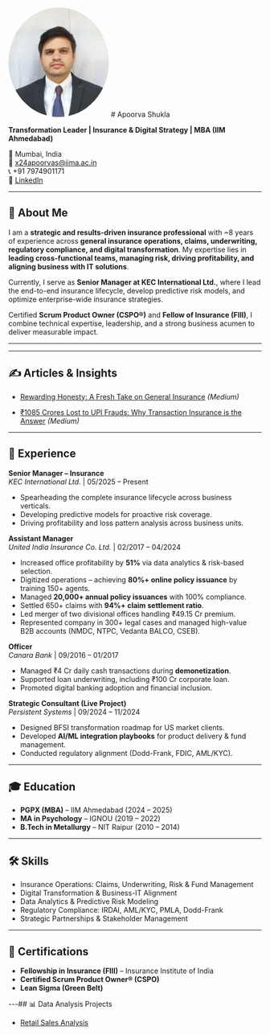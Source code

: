<img src="photo.jpg" alt="Apoorva Shukla" width="200" style="border-radius:50%;">
# Apoorva Shukla  

**Transformation Leader | Insurance & Digital Strategy | MBA (IIM Ahmedabad)**  

📍 Mumbai, India  
📧 x24apoorvas@iima.ac.in  
📞 +91 7974901171  
🔗 [LinkedIn](https://www.linkedin.com/in/apoorvashuklaiima)  

---

## 👋 About Me  
I am a **strategic and results-driven insurance professional** with ~8 years of experience across **general insurance operations, claims, underwriting, regulatory compliance, and digital transformation**. My expertise lies in **leading cross-functional teams, managing risk, driving profitability, and aligning business with IT solutions**.  

Currently, I serve as **Senior Manager at KEC International Ltd.**, where I lead the end-to-end insurance lifecycle, develop predictive risk models, and optimize enterprise-wide insurance strategies.  

Certified **Scrum Product Owner (CSPO®)** and **Fellow of Insurance (FIII)**, I combine technical expertise, leadership, and a strong business acumen to deliver measurable impact.  

---
---

## ✍️ Articles & Insights  

- [Rewarding Honesty: A Fresh Take on General Insurance](https://medium.com/@apoorvshukla001/rewarding-honesty-a-fresh-take-on-general-insurance-0bbaa66df3f1) *(Medium)*  

- [₹1085 Crores Lost to UPI Frauds: Why Transaction Insurance is the Answer](https://medium.com/@apoorvshukla001/1085-crores-7fc722b4c10e) *(Medium)*  

---

## 💼 Experience  

**Senior Manager – Insurance**  
*KEC International Ltd.* | 05/2025 – Present  
- Spearheading the complete insurance lifecycle across business verticals.  
- Developing predictive models for proactive risk coverage.  
- Driving profitability and loss pattern analysis across business units.  

**Assistant Manager**  
*United India Insurance Co. Ltd.* | 02/2017 – 04/2024  
- Increased office profitability by **51%** via data analytics & risk-based selection.  
- Digitized operations – achieving **80%+ online policy issuance** by training 150+ agents.  
- Managed **20,000+ annual policy issuances** with 100% compliance.  
- Settled 650+ claims with **94%+ claim settlement ratio**.  
- Led merger of two divisional offices handling ₹49.15 Cr premium.  
- Represented company in 300+ legal cases and managed high-value B2B accounts (NMDC, NTPC, Vedanta BALCO, CSEB).  

**Officer**  
*Canara Bank* | 09/2016 – 01/2017  
- Managed ₹4 Cr daily cash transactions during **demonetization**.  
- Supported loan underwriting, including ₹100 Cr corporate loan.  
- Promoted digital banking adoption and financial inclusion.  

**Strategic Consultant (Live Project)**  
*Persistent Systems* | 09/2024 – 11/2024  
- Designed BFSI transformation roadmap for US market clients.  
- Developed **AI/ML integration playbooks** for product delivery & fund management.  
- Conducted regulatory alignment (Dodd-Frank, FDIC, AML/KYC).  

---

## 🎓 Education  
- **PGPX (MBA)** – IIM Ahmedabad (2024 – 2025)  
- **MA in Psychology** – IGNOU (2019 – 2022)  
- **B.Tech in Metallurgy** – NIT Raipur (2010 – 2014)  

---

## 🛠️ Skills  
- Insurance Operations: Claims, Underwriting, Risk & Fund Management  
- Digital Transformation & Business-IT Alignment  
- Data Analytics & Predictive Risk Modeling  
- Regulatory Compliance: IRDAI, AML/KYC, PMLA, Dodd-Frank  
- Strategic Partnerships & Stakeholder Management  

---

## 📜 Certifications  
- **Fellowship in Insurance (FIII)** – Insurance Institute of India  
- **Certified Scrum Product Owner® (CSPO)**  
- **Lean Sigma (Green Belt)**  

---## 📊 Data Analysis Projects  

- [Retail Sales Analysis](https://github.com/<your-username>/Data-Analysis/blob/main/Retail%20Sales%20Analysis/retail_sales_analysis.ipynb)  


